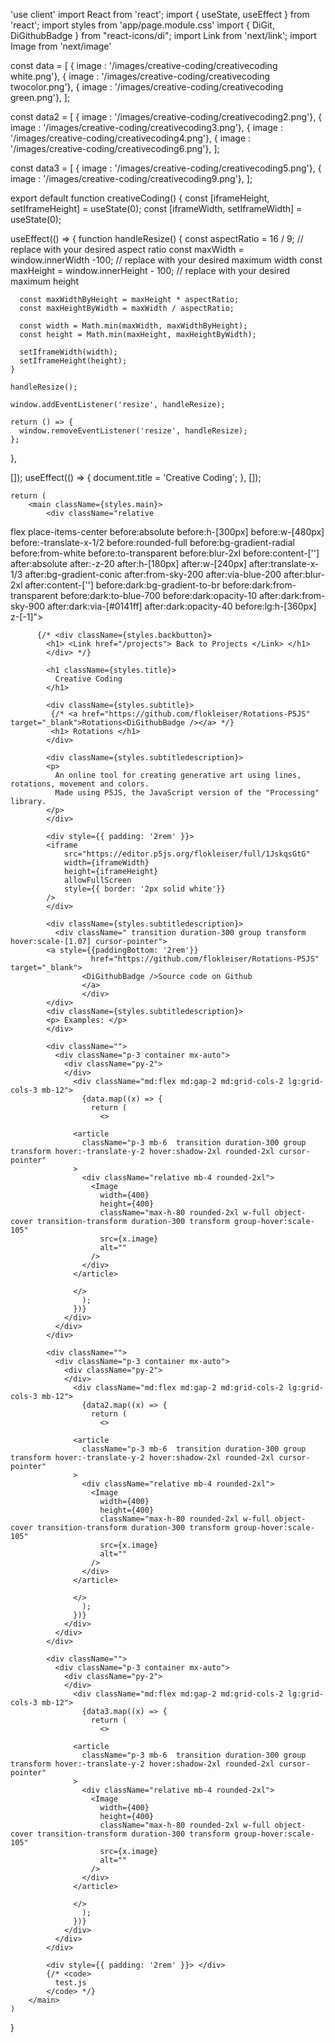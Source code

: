 'use client'
import React from 'react';
import { useState, useEffect } from 'react';
import styles from 'app/page.module.css'
import { DiGit, DiGithubBadge } from "react-icons/di";
import Link from 'next/link';
import Image from 'next/image'


const data = [
  { image : '/images/creative-coding/creativecoding white.png'},
  { image : '/images/creative-coding/creativecoding twocolor.png'},
  { image : '/images/creative-coding/creativecoding green.png'},
];

const data2 = [
  { image : '/images/creative-coding/creativecoding2.png'},
  { image : '/images/creative-coding/creativecoding3.png'},
  { image : '/images/creative-coding/creativecoding4.png'},
  { image : '/images/creative-coding/creativecoding6.png'},
];


const data3 = [
  { image : '/images/creative-coding/creativecoding5.png'},
  { image : '/images/creative-coding/creativecoding9.png'},
];

export default function creativeCoding() {
  const [iframeHeight, setIframeHeight] = useState(0);
  const [iframeWidth, setIframeWidth] = useState(0);


  useEffect(() => {
    function handleResize() {
      const aspectRatio = 16 / 9; // replace with your desired aspect ratio
      const maxWidth = window.innerWidth -100; // replace with your desired maximum width
      const maxHeight = window.innerHeight - 100; // replace with your desired maximum height

      const maxWidthByHeight = maxHeight * aspectRatio;
      const maxHeightByWidth = maxWidth / aspectRatio;

      const width = Math.min(maxWidth, maxWidthByHeight);
      const height = Math.min(maxHeight, maxHeightByWidth);

      setIframeWidth(width);
      setIframeHeight(height);
    }

    handleResize();

    window.addEventListener('resize', handleResize);

    return () => {
      window.removeEventListener('resize', handleResize);
    };
  }, 
  
  []);
  useEffect(() => {
    document.title = 'Creative Coding';
  }, []);

    
    return (
        <main className={styles.main}>
            <div className="relative 
   flex 
   place-items-center 
   before:absolute 
   before:h-[300px] 
   before:w-[480px] 
   before:-translate-x-1/2 
   before:rounded-full 
   before:bg-gradient-radial 
   before:from-white 
   before:to-transparent 
   before:blur-2xl 
   before:content-[''] 
   after:absolute 
   after:-z-20 
   after:h-[180px] 
   after:w-[240px] 
   after:translate-x-1/3 
   after:bg-gradient-conic 
   after:from-sky-200 
   after:via-blue-200 
   after:blur-2xl 
   after:content-[''] 
   before:dark:bg-gradient-to-br 
   before:dark:from-transparent 
   before:dark:to-blue-700 
   before:dark:opacity-10 
   after:dark:from-sky-900 
   after:dark:via-[#0141ff] 
   after:dark:opacity-40 
   before:lg:h-[360px] 
   z-[-1]">
          </div>

           
          {/* <div className={styles.backbutton}>
            <h1> <Link href="/projects"> Back to Projects </Link> </h1>
            </div> */}

            <h1 className={styles.title}>
              Creative Coding
            </h1>

            <div className={styles.subtitle}>
             {/* <a href="https://github.com/flokleiser/Rotations-P5JS" target="_blank">Rotations<DiGithubBadge /></a> */}
             <h1> Rotations </h1>
            </div>
      
            <div className={styles.subtitledescription}>
            <p>
              An online tool for creating generative art using lines, rotations, movement and colors. 
              Made using P5JS, the JavaScript version of the "Processing" library.
            </p>
            </div>
            
            <div style={{ padding: '2rem' }}>
            <iframe
                src="https://editor.p5js.org/flokleiser/full/1JskqsGtG"
                width={iframeWidth}
                height={iframeHeight}
                allowFullScreen
                style={{ border: '2px solid white'}}
            />
            </div>

            <div className={styles.subtitledescription}>
              <div className=" transition duration-300 group transform hover:scale-[1.07] cursor-pointer"> 
            <a style={{paddingBottom: '2rem'}}
                      href="https://github.com/flokleiser/Rotations-P5JS" target="_blank">
                    <DiGithubBadge />Source code on Github
                    </a>
                    </div>
            </div>
            <div className={styles.subtitledescription}>
            <p> Examples: </p>
            </div>
            
            <div className="">
              <div className="p-3 container mx-auto">
                <div className="py-2">
                </div>
                  <div className="md:flex md:gap-2 md:grid-cols-2 lg:grid-cols-3 mb-12">
                    {data.map((x) => {
                      return (
                        <>
                 
                  <article
                    className="p-3 mb-6  transition duration-300 group transform hover:-translate-y-2 hover:shadow-2xl rounded-2xl cursor-pointer"
                  >
                    <div className="relative mb-4 rounded-2xl">
                      <Image
                        width={400}
                        height={400}
                        className="max-h-80 rounded-2xl w-full object-cover transition-transform duration-300 transform group-hover:scale-105"
                        src={x.image}
                        alt=""
                      />
                    </div>
                  </article>
                  
                  </>
                    );
                  })}
                </div>
              </div>
            </div>
            
            <div className="">
              <div className="p-3 container mx-auto">
                <div className="py-2">
                </div>
                  <div className="md:flex md:gap-2 md:grid-cols-2 lg:grid-cols-3 mb-12">
                    {data2.map((x) => {
                      return (
                        <>
                 
                  <article
                    className="p-3 mb-6  transition duration-300 group transform hover:-translate-y-2 hover:shadow-2xl rounded-2xl cursor-pointer"
                  >
                    <div className="relative mb-4 rounded-2xl">
                      <Image
                        width={400}
                        height={400}
                        className="max-h-80 rounded-2xl w-full object-cover transition-transform duration-300 transform group-hover:scale-105"
                        src={x.image}
                        alt=""
                      />
                    </div>
                  </article>
                  
                  </>
                    );
                  })}
                </div>
              </div>
            </div>

            <div className="">
              <div className="p-3 container mx-auto">
                <div className="py-2">
                </div>
                  <div className="md:flex md:gap-2 md:grid-cols-2 lg:grid-cols-3 mb-12">
                    {data3.map((x) => {
                      return (
                        <>
                 
                  <article
                    className="p-3 mb-6  transition duration-300 group transform hover:-translate-y-2 hover:shadow-2xl rounded-2xl cursor-pointer"
                  >
                    <div className="relative mb-4 rounded-2xl">
                      <Image
                        width={400}
                        height={400}
                        className="max-h-80 rounded-2xl w-full object-cover transition-transform duration-300 transform group-hover:scale-105"
                        src={x.image}
                        alt=""
                      />
                    </div>
                  </article>
                  
                  </>
                    );
                  })}
                </div>
              </div>
            </div>

            <div style={{ padding: '2rem' }}> </div>
            {/* <code>
              test.js
            </code> */}
        </main>
    )
}

